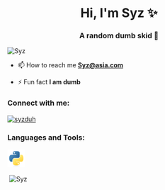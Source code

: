 <h1 align="center">Hi, I'm Syz ✨</h1>
<h3 align="center">A random dumb skid 💸</h3>

<p align="left"> <img src="https://komarev.com/ghpvc/?username=k6d&label=Profile%20views&color=0e75b6&style=flat" alt="Syz" /> </p>

- 📫 How to reach me **Syz@asia.com**

- ⚡ Fun fact **I am dumb**

<h3 align="left">Connect with me:</h3>
<p align="left">
<a href="https://twitter.com/syzduh" target="blank"><img align="center" src="https://cdn.jsdelivr.net/npm/simple-icons@3.0.1/icons/twitter.svg" alt="syzduh" height="30" width="40" /></a>
</p>

<h3 align="left">Languages and Tools:</h3>
<p align="left"> <a href="https://www.python.org" target="_blank"> <img src="https://raw.githubusercontent.com/devicons/devicon/master/icons/python/python-original.svg" alt="python" width="40" height="40"/> </a> </p>

<p>&nbsp;<img align="center" src="https://github-readme-stats.vercel.app/api?username=k6d&show_icons=true&theme=tokyonight&locale=en" alt="Syz" /></p>
